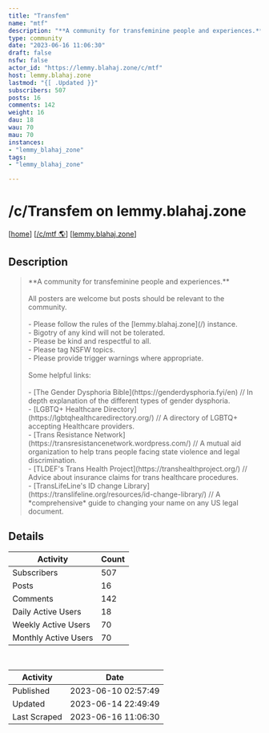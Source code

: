 ```yaml
---
title: "Transfem" 
name: "mtf"
description: "**A community for transfeminine people and experiences.**All posters are welcome but posts should be relevant to the community.- Please follow the rules of the [lemmy.blahaj.zone](/) instance. - Bigotry of any kind will not be tolerated. - Please be kind and respectful to all.- Please tag NSFW topics.- Please provide trigger warnings where appropriate.Some helpful links: - [The Gender Dysphoria Bible](https://genderdysphoria.fyi/en) // In depth explanation of the different types of gender dysphoria.-  [LGBTQ+ Healthcare Directory](https://lgbtqhealthcaredirectory.org/) // A directory of LGBTQ+ accepting Healthcare providers.- [Trans Resistance Network](https://transresistancenetwork.wordpress.com/) // A mutual aid organization to help trans people facing state violence and legal discrimination.-  [TLDEF's Trans Health Project](https://transhealthproject.org/) // Advice about insurance claims for trans healthcare procedures.-  [TransLifeLine's ID change Library](https://translifeline.org/resources/id-change-library/) // A *comprehensive* guide to changing your name on any US legal document."
type: community
date: "2023-06-16 11:06:30"
draft: false
nsfw: false
actor_id: "https://lemmy.blahaj.zone/c/mtf"
host: lemmy.blahaj.zone
lastmod: "{[ .Updated }}"
subscribers: 507
posts: 16
comments: 142
weight: 16
dau: 18
wau: 70
mau: 70
instances:
- "lemmy_blahaj_zone"
tags: 
- "lemmy_blahaj_zone"

---
```


# /c/Transfem on lemmy.blahaj.zone

[[home](/)]
[[/c/mtf 🌎](https://lemmy.blahaj.zone/c/mtf)]
[[lemmy.blahaj.zone](/instances/lemmy_blahaj_zone)]


## Description 

<blockquote class="description">
**A community for transfeminine people and experiences.**<br><br>All posters are welcome but posts should be relevant to the community.<br><br>- Please follow the rules of the [lemmy.blahaj.zone](/) instance. <br>- Bigotry of any kind will not be tolerated. <br>- Please be kind and respectful to all.<br>- Please tag NSFW topics.<br>- Please provide trigger warnings where appropriate.<br><br>Some helpful links:<br><br> - [The Gender Dysphoria Bible](https://genderdysphoria.fyi/en) // In depth explanation of the different types of gender dysphoria.<br>-  [LGBTQ+ Healthcare Directory](https://lgbtqhealthcaredirectory.org/) // A directory of LGBTQ+ accepting Healthcare providers.<br>- [Trans Resistance Network](https://transresistancenetwork.wordpress.com/) // A mutual aid organization to help trans people facing state violence and legal discrimination.<br>-  [TLDEF's Trans Health Project](https://transhealthproject.org/) // Advice about insurance claims for trans healthcare procedures.<br>-  [TransLifeLine's ID change Library](https://translifeline.org/resources/id-change-library/) // A *comprehensive* guide to changing your name on any US legal document.
</blockquote>


## Details

| Activity | Count  |
|----------------------|---|
| Subscribers          | 507 |
| Posts                | 16  |
| Comments             | 142  |
| Daily Active Users   | 18  |
| Weekly Active Users  | 70  |
| Monthly Active Users | 70  |

<br>

| Activity | Date |
|----------------------|---|
| Published            | 2023-06-10 02:57:49 |
| Updated              | 2023-06-14 22:49:49 |
| Last Scraped         | 2023-06-16 11:06:30 |

